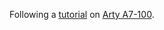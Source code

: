 Following a [tutorial][zipcpu-tutorial] on [Arty A7-100][arty-a7].

[arty-a7]: https://digilent.com/reference/programmable-logic/arty-a7/start
[zipcpu-tutorial]: https://zipcpu.com/tutorial/
